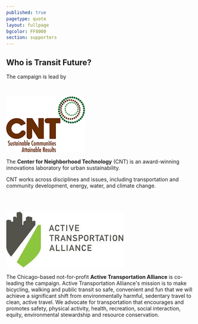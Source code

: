 ```yaml
---
published: true
pagetype: quote
layout: fullpage
bgcolor: FF8000
section: supporters
---
```


## Who is Transit Future?

The campaign is lead by  

<br>

![Center for Neighborhood Technology](img/supporters/cntlogo.jpg)

The **Center for Neighborhood Technology** (CNT) is an award-winning innovations laboratory for urban sustainability. 

CNT works across disciplines and issues, including transportation and community development, energy, water, and climate change.

<br><br>

![Active Transportation Alliance](img/supporters/activetrans.jpg)

The Chicago-based not-for-profit **Active Transportation Alliance** is co-leading the campaign. Active Transportation Alliance's mission is to make bicycling, walking and public transit so safe, convenient and fun that we will achieve a significant shift from environmentally harmful, sedentary travel to clean, active travel. We advocate for transportation that encourages and promotes safety, physical activity, health, recreation, social interaction, equity, environmental stewardship and resource conservation.